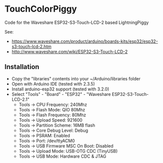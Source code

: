 # TouchColorPiggy

Code for the Waveshare ESP32-S3-Touch-LCD-2 based LightningPiggy

See:

- https://www.waveshare.com/product/arduino/boards-kits/esp32/esp32-s3-touch-lcd-2.htm
- http://www.waveshare.com/wiki/ESP32-S3-Touch-LCD-2

## Installation

- Copy the "libraries" contents into your ~/Arduino/libraries folder
- Open with Arduino IDE (tested with 2.3.5)
- Install arduino-esp32 support (tested with 3.2.0)
- Select "Tools" - "Board" - "ESP32" - "Waveshare ESP32-S3-Touch-LCD-2.1"
  - Tools -> CPU Frequency: 240Mhz
  - Tools -> Flash Mode: QIO 80Mhz
  - Tools -> Flash Frequency: 80Mhz
  - Tools -> Upload Speed: 921600
  - Tools -> Partition Scheme: 16MB flash
  - Tools -> Core Debug Level: Debug
  - Tools -> PSRAM: Enabled
  - Tools -> Port: /dev/ttyACM0
  - Tools -> USB Firmware MSC On Boot: Disabled
  - Tools -> Upload Mode: USB-OTG CDC (TinyUSB)
  - Tools -> USB Mode: Hardware CDC & JTAG
